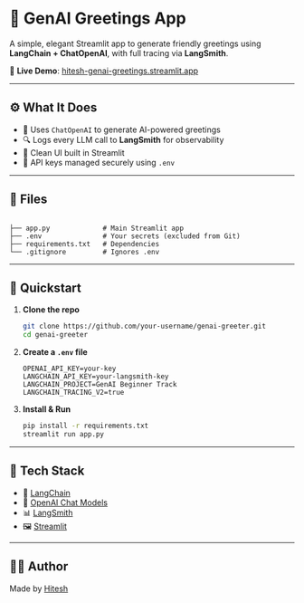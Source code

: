 # 🌟 GenAI Greetings App

A simple, elegant Streamlit app to generate friendly greetings using **LangChain + ChatOpenAI**, with full tracing via **LangSmith**.

🔗 **Live Demo**: [hitesh-genai-greetings.streamlit.app](https://hitesh-genai-greetings.streamlit.app/)

---

## ⚙️ What It Does

- 🧠 Uses `ChatOpenAI` to generate AI-powered greetings  
- 🔍 Logs every LLM call to **LangSmith** for observability  
- 💬 Clean UI built in Streamlit  
- 🔐 API keys managed securely using `.env`

---

## 📂 Files

```

├── app.py             # Main Streamlit app
├── .env               # Your secrets (excluded from Git)
├── requirements.txt   # Dependencies
└── .gitignore         # Ignores .env

````

---

## 🚀 Quickstart

1. **Clone the repo**  
   ```bash
   git clone https://github.com/your-username/genai-greeter.git
   cd genai-greeter
   ```

2. **Create a `.env` file**

   ```env
   OPENAI_API_KEY=your-key
   LANGCHAIN_API_KEY=your-langsmith-key
   LANGCHAIN_PROJECT=GenAI Beginner Track
   LANGCHAIN_TRACING_V2=true
   ```

3. **Install & Run**

   ```bash
   pip install -r requirements.txt
   streamlit run app.py
   ```

---

## 🧪 Tech Stack

* 💬 [LangChain](https://www.langchain.com/)
* 🤖 [OpenAI Chat Models](https://platform.openai.com/)
* 📊 [LangSmith](https://smith.langchain.com/)
* 🖼️ [Streamlit](https://streamlit.io/)

---

## 👨‍💻 Author

Made by [Hitesh](https://hitesh-genai-greetings.streamlit.app/)